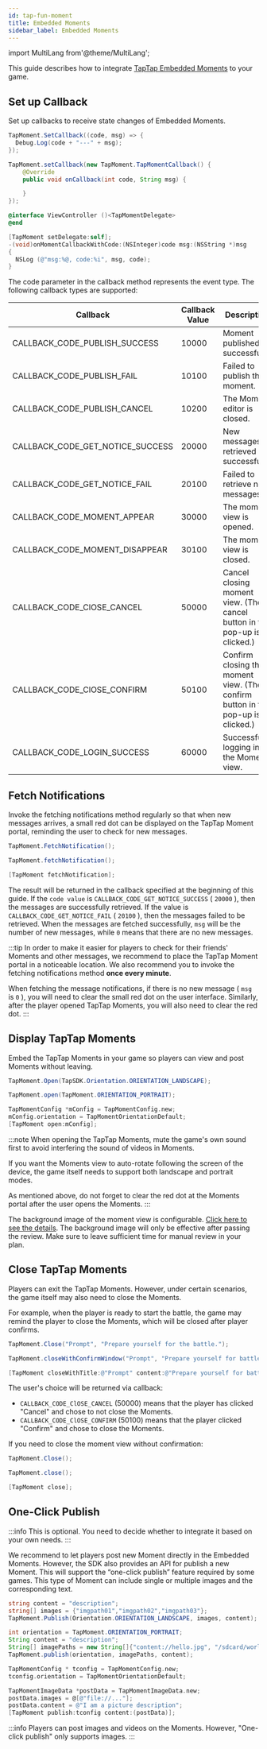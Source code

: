 ```yaml
---
id: tap-fun-moment
title: Embedded Moments
sidebar_label: Embedded Moments
---
```



import MultiLang from'@theme/MultiLang';

This guide describes how to integrate [TapTap Embedded Moments](/sdk/features/pro-moment) to your game.

## Set up Callback

Set up callbacks to receive state changes of Embedded Moments.

<MultiLang>

```cs
TapMoment.SetCallback((code, msg) => {
  Debug.Log(code + "---" + msg);
});
```

```java
TapMoment.setCallback(new TapMoment.TapMomentCallback() {
    @Override
    public void onCallback(int code, String msg) {

    }
});
```

```objectivec
@interface ViewController ()<TapMomentDelegate>
@end

[TapMoment setDelegate:self];
-(void)onMomentCallbackWithCode:(NSInteger)code msg:(NSString *)msg
{
  NSLog (@"msg:%@, code:%i", msg, code);
}  
```

</MultiLang>

The code parameter in the callback method represents the event type. The following callback types are supported:

 Callback         | Callback Value | Description       |
 ----------- | --- | -------- |
 CALLBACK\_CODE\_PUBLISH\_SUCCESS       | 10000   | Moment published successfully.    |
 CALLBACK\_CODE\_PUBLISH\_FAIL     | 10100   | Failed to publish the moment.     |
 CALLBACK\_CODE\_PUBLISH\_CANCEL       | 10200   | The Moment editor is closed.     |
 CALLBACK\_CODE\_GET\_NOTICE\_SUCCESS | 20000   | New messages retrieved successfully. |
 CALLBACK\_CODE\_GET\_NOTICE\_FAIL | 20100   | Failed to retrieve new messages. |
 CALLBACK\_CODE\_MOMENT\_APPEAR | 30000   | The moment view is opened. |
 CALLBACK\_CODE\_MOMENT\_DISAPPEAR | 30100   | The moment view is closed. |
 CALLBACK\_CODE\_ClOSE\_CANCEL | 50000   | Cancel closing moment view. (The cancel button in the pop-up is clicked.)
 CALLBACK\_CODE\_ClOSE\_CONFIRM | 50100   | Confirm closing the moment view. (The confirm button in the pop-up is clicked.) |
 CALLBACK\_CODE\_LOGIN\_SUCCESS | 60000   | Successfully logging in on the Moment view. |

## Fetch Notifications

Invoke the fetching notifications method regularly so that when new messages arrives, a small red dot can be displayed on the TapTap Moment portal, reminding the user to check for new messages.

<MultiLang>

```cs
TapMoment.FetchNotification();
```

```java
TapMoment.fetchNotification();
```

```objectivec
[TapMoment fetchNotification];
```

</MultiLang>

The result will be returned in the callback specified at the beginning of this guide. If the `code value` is `CALLBACK_CODE_GET_NOTICE_SUCCESS` ( `20000` ), then the messages are successfully retrieved. If the value is `CALLBACK_CODE_GET_NOTICE_FAIL` ( `20100` ), then the messages failed to be retrieved.
When the messages are fetched successfully, `msg` will be the number of new messages, while `0` means that there are no new messages.

:::tip
In order to make it easier for players to check for their friends' Moments and other messages, we recommend to place the TapTap Moment portal in a noticeable location. We also recommend you to invoke the fetching notifications method **once every minute**.

When fetching the message notifications, if there is no new message ( `msg` is `0` ), you will need to clear the small red dot on the user interface.
Similarly, after the player opened TapTap Moments, you will also need to clear the red dot.
:::
## Display TapTap Moments

Embed the TapTap Moments in your game so  players can view and post Moments without leaving.

<MultiLang>

```cs
TapMoment.Open(TapSDK.Orientation.ORIENTATION_LANDSCAPE);
```

```java
TapMoment.open(TapMoment.ORIENTATION_PORTRAIT);
```

```objectivec
TapMomentConfig *mConfig = TapMomentConfig.new;
mConfig.orientation = TapMomentOrientationDefault;
[TapMoment open:mConfig];
```

</MultiLang>


:::note
When opening the TapTap Moments, mute the game's own sound first to avoid interfering the sound of videos in Moments.

If you want the Moments view to auto-rotate following the screen of the device, the game itself needs to support both landscape and portrait modes.

As mentioned above, do not forget to clear the red dot at the Moments portal after the user opens the Moments.
:::

The background image of the moment view is configurable. [Click here to see the details](/img/tap_moment_bg.png).
The background image will only be effective after passing the review. Make sure to leave sufficient time for manual review in your plan.

## Close TapTap Moments

Players can exit the TapTap Moments.
However, under certain scenarios, the game itself may also need to close the Moments.

For example, when the player is ready to start the battle, the game may remind the player to close the Moments, which will be closed after player confirms.

<MultiLang>

```cs
TapMoment.Close("Prompt", "Prepare yourself for the battle.");
```

```java
TapMoment.closeWithConfirmWindow("Prompt", "Prepare yourself for battle.");
```

```objectivec
[TapMoment closeWithTitle:@"Prompt" content:@"Prepare yourself for battle." showConfirm:YES];
```

</MultiLang>

The user's choice will be returned via callback:

- `CALLBACK_CODE_ClOSE_CANCEL` (50000) means that the player has clicked "Cancel" and chose to not close the Moments.
- `CALLBACK_CODE_ClOSE_CONFIRM` (50100) means that the player clicked "Confirm" and chose to close the Moments.

If you need to close the moment view without confirmation:

<MultiLang>

```cs
TapMoment.Close();
```

```java
TapMoment.close();
```

```objectivec
[TapMoment close];
```

</MultiLang>

## One-Click Publish

:::info
This is optional. You need to decide whether to integrate it based on your own needs.
:::

We recommend to let players post new Moment directly in the Embedded Moments.
However, the SDK also provides an API for publish a new Moment. This will support the “one-click publish” feature required by some games.
This type of Moment can include single or multiple images and the corresponding text.

<MultiLang>

```cs
string content = "description";
string[] images = {"imgpath01","imgpath02","imgpath03"};
TapMoment.Publish(Orientation.ORIENTATION_LANDSCAPE, images, content);
```

```java
int orientation = TapMoment.ORIENTATION_PORTRAIT;
String content = "description";
String[] imagePaths = new String[]{"content://hello.jpg", "/sdcard/world.jpg"};
TapMoment.publish(orientation, imagePaths, content);
```

```objectivec
TapMomentConfig * tconfig = TapMomentConfig.new;
tconfig.orientation = TapMomentOrientationDefault;

TapMomentImageData *postData = TapMomentImageData.new;
postData.images = @[@"file://..."];
postData.content = @"I am a picture description";
[TapMoment publish:tconfig content:(postData)];
```

</MultiLang>

:::info
Players can post images and videos on the Moments.
However, "One-click publish" only supports images.
:::
